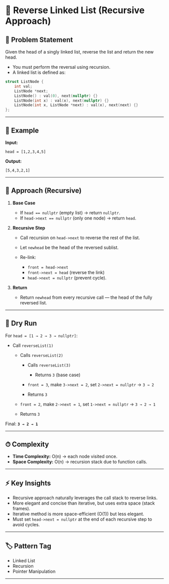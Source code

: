 # 🔄 Reverse Linked List (Recursive Approach)

## 📌 Problem Statement

Given the head of a singly linked list, reverse the list and return the new head.

* You must perform the reversal using recursion.
* A linked list is defined as:

```cpp
struct ListNode {
    int val;
    ListNode *next;
    ListNode() : val(0), next(nullptr) {}
    ListNode(int x) : val(x), next(nullptr) {}
    ListNode(int x, ListNode *next) : val(x), next(next) {}
};
```

---

## 🧩 Example

**Input:**

```
head = [1,2,3,4,5]
```

**Output:**

```
[5,4,3,2,1]
```

---

## 🚀 Approach (Recursive)

1. **Base Case**

   * If `head == nullptr` (empty list) → return `nullptr`.
   * If `head->next == nullptr` (only one node) → return `head`.

2. **Recursive Step**

   * Call recursion on `head->next` to reverse the rest of the list.
   * Let `newhead` be the head of the reversed sublist.
   * Re-link:

     * `front = head->next`
     * `front->next = head` (reverse the link)
     * `head->next = nullptr` (prevent cycle).

3. **Return**

   * Return `newhead` from every recursive call — the head of the fully reversed list.

---

## 🧠 Dry Run

For `head = [1 → 2 → 3 → nullptr]`:

* Call `reverseList(1)`

  * Calls `reverseList(2)`

    * Calls `reverseList(3)`

      * Returns `3` (base case)
    * `front = 3`, make `3->next = 2`, set `2->next = nullptr` → `3 → 2`
    * Returns `3`
  * `front = 2`, make `2->next = 1`, set `1->next = nullptr` → `3 → 2 → 1`
  * Returns `3`

Final: **`3 → 2 → 1`**

---

## ⏱ Complexity

* **Time Complexity:** O(n) → each node visited once.
* **Space Complexity:** O(n) → recursion stack due to function calls.

---

## ⚡ Key Insights

* Recursive approach naturally leverages the call stack to reverse links.
* More elegant and concise than iterative, but uses extra space (stack frames).
* Iterative method is more space-efficient (O(1)) but less elegant.
* Must set `head->next = nullptr` at the end of each recursive step to avoid cycles.

---

## 🏷 Pattern Tag

* Linked List
* Recursion
* Pointer Manipulation

---

